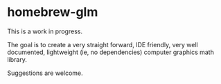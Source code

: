 # homebrew-glm

This is a work in progress.

The goal is to create a very straight forward, IDE friendly, very well documented, lightweight (ie, no dependencies) computer graphics math library.

Suggestions are welcome.

